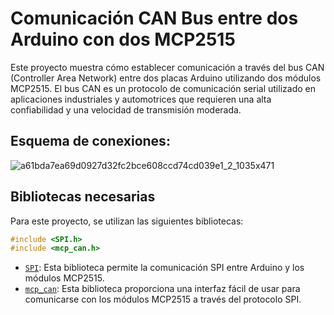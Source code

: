 # Comunicación CAN Bus entre dos Arduino con dos MCP2515

Este proyecto muestra cómo establecer comunicación a través del bus CAN (Controller Area Network) entre dos placas Arduino utilizando dos módulos MCP2515. El bus CAN es un protocolo de comunicación serial utilizado en aplicaciones industriales y automotrices que requieren una alta confiabilidad y una velocidad de transmisión moderada.

## Esquema de conexiones:
![a61bda7ea69d0927d32fc2bce608ccd74cd039e1_2_1035x471](https://github.com/guti10x/Arduino-Uno-CAN-Bus-Communication-with-MCP2515-Module/assets/82153822/95fdf590-1b63-4889-aad1-077641809985)

## Bibliotecas necesarias
Para este proyecto, se utilizan las siguientes bibliotecas:
```cpp
#include <SPI.h>
#include <mcp_can.h>
```
- [`SPI`](https://github.com/PaulStoffregen/SPI): Esta biblioteca permite la comunicación SPI entre Arduino y los módulos MCP2515.
- [`mcp_can`](https://github.com/coryjfowler/MCP_CAN_lib): Esta biblioteca proporciona una interfaz fácil de usar para comunicarse con los módulos MCP2515 a través del protocolo SPI.
